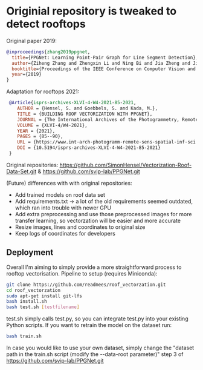 # Originial repository is tweaked to detect rooftops

Original paper 2019:
```bibtex
@inproceedings{zhang2019ppgnet,
  title={PPGNet: Learning Point-Pair Graph for Line Segment Detection},
  author={Ziheng Zhang and Zhengxin Li and Ning Bi and Jia Zheng and Jinlei Wang and Kun Huang and Weixin Luo and Yanyu Xu and Shenghua Gao},
  booktitle={Proceedings of the IEEE Conference on Computer Vision and Pattern Recognition},
  year={2019}
}
```
Adaptation for rooftops 2021:
```bibtex
 @Article{isprs-archives-XLVI-4-W4-2021-85-2021,
	AUTHOR = {Hensel, S. and Goebbels, S. and Kada, M.},
	TITLE = {BUILDING ROOF VECTORIZATION WITH PPGNET},
	JOURNAL = {The International Archives of the Photogrammetry, Remote Sensing and Spatial Information Sciences},
	VOLUME = {XLVI-4/W4-2021},
	YEAR = {2021},
	PAGES = {85--90},
	URL = {https://www.int-arch-photogramm-remote-sens-spatial-inf-sci.net/XLVI-4-W4-2021/85/2021/},
	DOI = {10.5194/isprs-archives-XLVI-4-W4-2021-85-2021}
 }
```
Original repositories: https://github.com/SimonHensel/Vectorization-Roof-Data-Set.git & https://github.com/svip-lab/PPGNet.git

(Future) differences with with original repositories:
- Add trained models on roof data set
- Add requirements.txt -> a lot of the old requirements seemed outdated, which ran into trouble with newer GPU
- Add extra preprocessing and use those preprocessed images for more transfer learning, so vectorzation will be easier and more accurate
- Resize images, lines and coordinates to original size
- Keep logs of coordinates for developers
  
## Deployment
Overall I'm aiming to simply provide a more straightforward process to rooftop vectorisation. 
Pipeline to setup (requires Miniconda):
```bash
git clone https://github.com/readmees/roof_vectorzation.git
cd roof_vectorzation
sudo apt-get install git-lfs
bash install.sh
bash test.sh [testfilename]
```
test.sh simply calls test.py, so you can integrate test.py into your existing Python scripts.
If you want to retrain the model on the dataset run: 
```bash
bash train.sh
```
In case you would like to use your own dataset, simply change the "dataset path in the train.sh script (modify the --data-root parameter)" step 3 of https://github.com/svip-lab/PPGNet.git 

